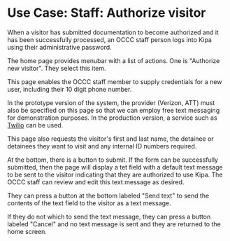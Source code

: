 # Use Case: Staff: Authorize visitor

When a visitor has submitted documentation to become authorized and it has been successfully processed, an OCCC staff person logs into Kipa using their administrative password.
 
The home page provides menubar with a list of actions. One is "Authorize new visitor". They select this item.

This page enables the OCCC staff member to supply credentials for a new user, including their 10 digit phone number. 

In the prototype version of the system, the provider (Verizon, ATT) must also be specified on this page so that we can employ free text messaging for demonstration purposes. In the production version, a service such as [Twilio](http://www.twilio.com) can be used. 

This page also requests the visitor's first and last name, the detainee or detainees they want to visit and any internal ID numbers required.

At the bottom, there is a button to submit.  If the form can be successfully submitted, then the page will display a tet field with a default text message to be sent to the visitor indicating that they are authorized to use Kipa. The OCCC staff can review and edit this text message as desired.  
 
They can press a button at the bottom labeled "Send text" to send the contents of the text field to the visitor as a text message. 

If they do not which to send the text message, they can press a button labeled "Cancel" and no text message is sent and they are returned to the home screen.





